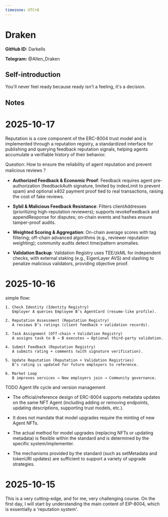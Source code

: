 ```yaml
---
timezone: UTC+8
---
```


# Draken

**GitHub ID:** Darkells

**Telegram:** @Allen_Draken

## Self-introduction

You'll never feel ready because ready isn't a feeling, it's a decision.

## Notes
<!-- Content_START -->
# 2025-10-17
<!-- DAILY_CHECKIN_2025-10-17_START -->
Reputation is a core component of the ERC-8004 trust model and is implemented through a reputation registry, a standardized interface for publishing and querying feedback reputation signals, helping agents accumulate a verifiable history of their behavior.

Question: How to ensure the reliability of agent reputation and prevent malicious reviews？

-   **Authorized Feedback & Economic Proof**: Feedback requires agent pre-authorization (feedbackAuth signature, limited by indexLimit to prevent spam) and optional x402 payment proof tied to real transactions, raising the cost of fake reviews.
    
-   **Sybil & Malicious Feedback Resistance**: Filters clientAddresses (prioritizing high-reputation reviewers); supports revokeFeedback and appendResponse for disputes; on-chain events and hashes ensure tamper-proof audits.
    
-   **Weighted Scoring & Aggregation**: On-chain average scores with tag filtering; off-chain advanced algorithms (e.g., reviewer reputation weighting); community audits detect time/pattern anomalies.
    
-   **Validation Backup**: Validation Registry uses TEE/zkML for independent checks, with external staking (e.g., EigenLayer AVS) and slashing to penalize malicious validators, providing objective proof.
<!-- DAILY_CHECKIN_2025-10-17_END -->

# 2025-10-16
<!-- DAILY_CHECKIN_2025-10-16_START -->

simple flow:

```
1. Check Identity (Identity Registry)
   Employer A queries Employee B’s AgentCard (resume-like profile).

2. Reputation Assessment (Reputation Registry)
   A reviews B’s ratings (client feedback + validation records).

3. Task Assignment (Off-chain + Validation Registry)
   A assigns task to B → B executes → Optional third-party validation.

4. Submit Feedback (Reputation Registry)
   A submits rating + comments (with signature verification).

5. Update Reputation (Reputation + Validation Registries)
   B’s rating is updated for future employers to reference.

6. Market Loop
   B improves services → New employers join → Community governance.
```

TODO Agent life cycle and version management

-   The official/reference design of ERC-8004 supports metadata updates on the same NFT Agent (including adding or removing endpoints, updating descriptions, supporting trust models, etc.).
    
-   It does not mandate that model upgrades require the minting of new Agent NFTs.
    
-   The actual method for model upgrades (replacing NFTs or updating metadata) is flexible within the standard and is determined by the specific system/implementer.
    
-   The mechanisms provided by the standard (such as setMetadata and tokenURI updates) are sufficient to support a variety of upgrade strategies.
<!-- DAILY_CHECKIN_2025-10-16_END -->

# 2025-10-15
<!-- DAILY_CHECKIN_2025-10-15_START -->


This is a very cutting-edge, and for me, very challenging course. On the first day, I will start by understanding the main content of EIP-8004, which is essentially a 'reputation system'.
<!-- DAILY_CHECKIN_2025-10-15_END -->
<!-- Content_END -->

